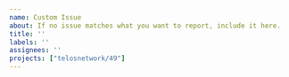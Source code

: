 ```yaml
---
name: Custom Issue
about: If no issue matches what you want to report, include it here.
title: ''
labels: ''
assignees: ''
projects: ["telosnetwork/49"]
---
```



